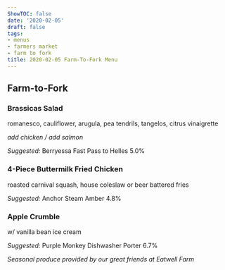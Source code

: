```yaml
---
ShowTOC: false
date: '2020-02-05'
draft: false
tags:
- menus
- farmers market
- farm to fork
title: 2020-02-05 Farm-To-Fork Menu
---
```


## Farm\-to\-Fork

### Brassicas Salad

romanesco, cauliflower, arugula, pea tendrils, 
tangelos, citrus vinaigrette 

*add chicken / add salmon*

*Suggested:* Berryessa Fast Pass to Helles 5\.0%

### 4\-Piece Buttermilk Fried Chicken

roasted carnival squash,  house coleslaw 
or beer battered fries 

*Suggested:* Anchor Steam Amber 4\.8%

### Apple Crumble

w/ vanilla bean ice cream 

*Suggested:* Purple Monkey Dishwasher Porter 6\.7%


*Seasonal produce provided by our great friends at Eatwell Farm*
